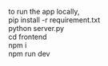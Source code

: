 to run the app locally,   
pip install -r requirement.txt  
python server.py  
cd frontend  
npm i  
npm run dev  

